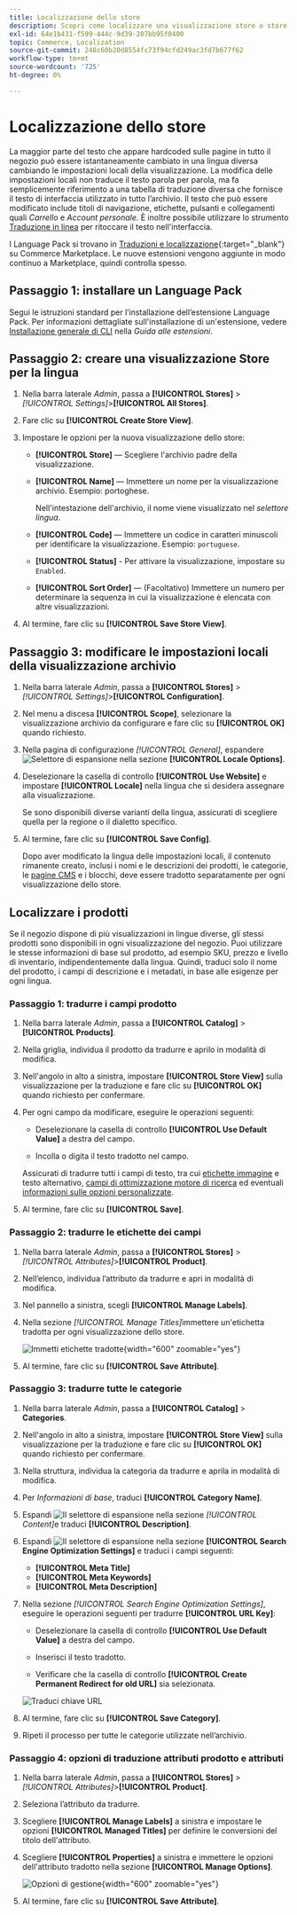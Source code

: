 ```yaml
---
title: Localizzazione dello store
description: Scopri come localizzare una visualizzazione store o store.
exl-id: 64e1b431-f599-444c-9d39-207bb95f0400
topic: Commerce, Localization
source-git-commit: 248c60b20d8554fc73f94cfd249ac3fd7b677f62
workflow-type: tm+mt
source-wordcount: '725'
ht-degree: 0%

---
```


# Localizzazione dello store

La maggior parte del testo che appare hardcoded sulle pagine in tutto il negozio può essere istantaneamente cambiato in una lingua diversa cambiando le impostazioni locali della visualizzazione. La modifica delle impostazioni locali non traduce il testo parola per parola, ma fa semplicemente riferimento a una tabella di traduzione diversa che fornisce il testo di interfaccia utilizzato in tutto l’archivio. Il testo che può essere modificato include titoli di navigazione, etichette, pulsanti e collegamenti quali _Carrello_ e _Account personale_. È inoltre possibile utilizzare lo strumento [Traduzione in linea](../configuration-reference/advanced/developer.md) per ritoccare il testo nell&#39;interfaccia.

I Language Pack si trovano in [Traduzioni e localizzazione][1]{:target="_blank"} su Commerce Marketplace. Le nuove estensioni vengono aggiunte in modo continuo a Marketplace, quindi controlla spesso.

## Passaggio 1: installare un Language Pack

Segui le istruzioni standard per l’installazione dell’estensione Language Pack. Per informazioni dettagliate sull&#39;installazione di un&#39;estensione, vedere [Installazione generale di CLI][2] nella _Guida alle estensioni_.

## Passaggio 2: creare una visualizzazione Store per la lingua

1. Nella barra laterale _Admin_, passa a **[!UICONTROL Stores]** > _[!UICONTROL Settings]_>**[!UICONTROL All Stores]**.

1. Fare clic su **[!UICONTROL Create Store View]**.

1. Impostare le opzioni per la nuova visualizzazione dello store:

   - **[!UICONTROL Store]** — Scegliere l&#39;archivio padre della visualizzazione.

   - **[!UICONTROL Name]** — Immettere un nome per la visualizzazione archivio. Esempio: portoghese.

     Nell&#39;intestazione dell&#39;archivio, il nome viene visualizzato nel _selettore lingua_.

   - **[!UICONTROL Code]** — Immettere un codice in caratteri minuscoli per identificare la visualizzazione. Esempio: `portuguese`.

   - **[!UICONTROL Status]** - Per attivare la visualizzazione, impostare su `Enabled`.

   - **[!UICONTROL Sort Order]** — (Facoltativo) Immettere un numero per determinare la sequenza in cui la visualizzazione è elencata con altre visualizzazioni.

1. Al termine, fare clic su **[!UICONTROL Save Store View]**.

## Passaggio 3: modificare le impostazioni locali della visualizzazione archivio

1. Nella barra laterale _Admin_, passa a **[!UICONTROL Stores]** > _[!UICONTROL Settings]_>**[!UICONTROL Configuration]**.

1. Nel menu a discesa **[!UICONTROL Scope]**, selezionare la visualizzazione archivio da configurare e fare clic su **[!UICONTROL OK]** quando richiesto.

1. Nella pagina di configurazione *[!UICONTROL General]*, espandere ![Selettore di espansione](../assets/icon-display-expand.png) nella sezione **[!UICONTROL Locale Options]**.

1. Deselezionare la casella di controllo **[!UICONTROL Use Website]** e impostare **[!UICONTROL Locale]** nella lingua che si desidera assegnare alla visualizzazione.

   Se sono disponibili diverse varianti della lingua, assicurati di scegliere quella per la regione o il dialetto specifico.

1. Al termine, fare clic su **[!UICONTROL Save Config]**.

   Dopo aver modificato la lingua delle impostazioni locali, il contenuto rimanente creato, inclusi i nomi e le descrizioni dei prodotti, le categorie, le [pagine CMS](../content-design/page-translate.md) e i blocchi, deve essere tradotto separatamente per ogni visualizzazione dello store.

## Localizzare i prodotti

Se il negozio dispone di più visualizzazioni in lingue diverse, gli stessi prodotti sono disponibili in ogni visualizzazione del negozio. Puoi utilizzare le stesse informazioni di base sul prodotto, ad esempio SKU, prezzo e livello di inventario, indipendentemente dalla lingua. Quindi, traduci solo il nome del prodotto, i campi di descrizione e i metadati, in base alle esigenze per ogni lingua.

### Passaggio 1: tradurre i campi prodotto

1. Nella barra laterale _Admin_, passa a **[!UICONTROL Catalog]** > **[!UICONTROL Products]**.

1. Nella griglia, individua il prodotto da tradurre e aprilo in modalità di modifica.

1. Nell&#39;angolo in alto a sinistra, impostare **[!UICONTROL Store View]** sulla visualizzazione per la traduzione e fare clic su **[!UICONTROL OK]** quando richiesto per confermare.

1. Per ogni campo da modificare, eseguire le operazioni seguenti:

   - Deselezionare la casella di controllo **[!UICONTROL Use Default Value]** a destra del campo.

   - Incolla o digita il testo tradotto nel campo.

   Assicurati di tradurre tutti i campi di testo, tra cui [etichette immagine](../catalog/catalog-images-video.md) e testo alternativo, [campi di ottimizzazione motore di ricerca](../catalog/product-search-engine-optimization.md) ed eventuali [informazioni sulle opzioni personalizzate](../catalog/settings-advanced-custom-options.md).

1. Al termine, fare clic su **[!UICONTROL Save]**.

### Passaggio 2: tradurre le etichette dei campi

1. Nella barra laterale _Admin_, passa a **[!UICONTROL Stores]** > _[!UICONTROL Attributes]_>**[!UICONTROL Product]**.

1. Nell’elenco, individua l’attributo da tradurre e apri in modalità di modifica.

1. Nel pannello a sinistra, scegli **[!UICONTROL Manage Labels]**.

1. Nella sezione _[!UICONTROL Manage Titles]_&#x200B;immettere un&#39;etichetta tradotta per ogni visualizzazione dello store.

   ![Immetti etichette tradotte](./assets/product-attribute-labels-translate.png){width="600" zoomable="yes"}

1. Al termine, fare clic su **[!UICONTROL Save Attribute]**.

### Passaggio 3: tradurre tutte le categorie

1. Nella barra laterale _Admin_, passa a **[!UICONTROL Catalog]** > **Categories**.

1. Nell&#39;angolo in alto a sinistra, impostare **[!UICONTROL Store View]** sulla visualizzazione per la traduzione e fare clic su **[!UICONTROL OK]** quando richiesto per confermare.

1. Nella struttura, individua la categoria da tradurre e aprila in modalità di modifica.

1. Per _Informazioni di base_, traduci **[!UICONTROL Category Name]**.

1. Espandi ![Il selettore di espansione](../assets/icon-display-expand.png) nella sezione _[!UICONTROL Content]_&#x200B;e traduci **[!UICONTROL Description]**.

1. Espandi ![Il selettore di espansione](../assets/icon-display-expand.png) nella sezione **[!UICONTROL Search Engine Optimization Settings]** e traduci i campi seguenti:

   - **[!UICONTROL Meta Title]**
   - **[!UICONTROL Meta Keywords]**
   - **[!UICONTROL Meta Description]**

1. Nella sezione _[!UICONTROL Search Engine Optimization Settings]_, eseguire le operazioni seguenti per tradurre **[!UICONTROL URL Key]**:

   - Deselezionare la casella di controllo **[!UICONTROL Use Default Value]** a destra del campo.

   - Inserisci il testo tradotto.

   - Verificare che la casella di controllo **[!UICONTROL Create Permanent Redirect for old URL]** sia selezionata.

   ![Traduci chiave URL](./assets/category-translate-url-key.png)

1. Al termine, fare clic su **[!UICONTROL Save Category]**.

1. Ripeti il processo per tutte le categorie utilizzate nell’archivio.

### Passaggio 4: opzioni di traduzione attributi prodotto e attributi

1. Nella barra laterale _Admin_, passa a **[!UICONTROL Stores]** > _[!UICONTROL Attributes]_>**[!UICONTROL Product]**.

1. Seleziona l’attributo da tradurre.

1. Scegliere **[!UICONTROL Manage Labels]** a sinistra e impostare le opzioni **[!UICONTROL Managed Titles]** per definire le conversioni del titolo dell&#39;attributo.

1. Scegliere **[!UICONTROL Properties]** a sinistra e immettere le opzioni dell&#39;attributo tradotto nella sezione **[!UICONTROL Manage Options]**.

   ![Opzioni di gestione](./assets/manage-option-tab.png){width="600" zoomable="yes"}

1. Al termine, fare clic su **[!UICONTROL Save Attribute]**.


[1]: https://marketplace.magento.com/extensions/content-customizations/translations-localization.html
[2]: https://experienceleague.adobe.com/docs/commerce-operations/installation-guide/tutorials/extensions.html
